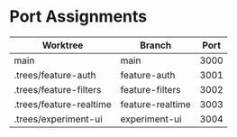 # Port Assignments

| Worktree | Branch | Port |
|----------|--------|------|
| main | main | 3000 |
| .trees/feature-auth | feature-auth | 3001 |
| .trees/feature-filters | feature-filters | 3002 |
| .trees/feature-realtime | feature-realtime | 3003 |
| .trees/experiment-ui | experiment-ui | 3004 |
